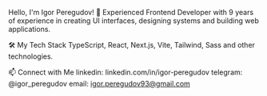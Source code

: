 Hello, I'm Igor Peregudov! 👋
Experienced Frontend Developer with 9 years of experience in creating UI interfaces, designing systems and building web applications.

🛠 My Tech Stack
TypeScript, React, Next.js, Vite, Tailwind, Sass and other technologies.


📫 Connect with Me
linkedin: linkedin.com/in/igor-peregudov
telegram: @igor_peregudov
email: igor.peregudov93@gmail.com

